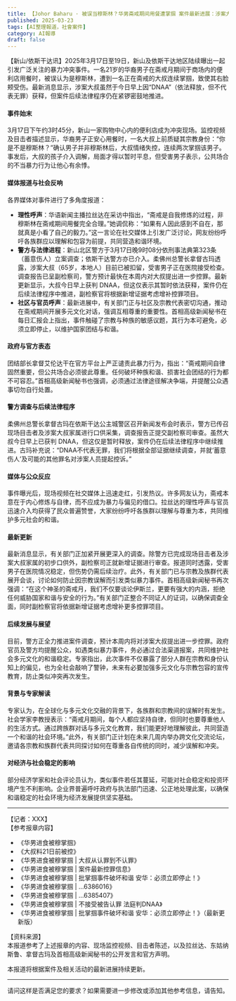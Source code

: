```yaml
---
title: 【Johor Baharu · 被误当穆斯林？华男斋戒期间用餐遭掌掴 案件最新进展：涉案大叔不認罪，需要 RM2000 以及 1位擔保人保釋】
published: 2025-03-23
tags: [AI整理報道，社會案件]
category: AI報導
draft: false
---
```


【新山/依斯干达讯】2025年3月17日至19日，新山及依斯干达地区陆续曝出一起引发广泛关注的暴力冲突事件。一名21岁的华裔男子在斋戒月期间于商场内的便利店用餐时，被误认为是穆斯林，遭到一名正在斋戒的大叔连续掌掴，致使其右脸颊受伤。最新消息显示，涉案大叔虽然于今日早上因“DNAA”（依法释放，但不代表无罪）获释，但案件后续法律程序仍在紧锣密鼓地推进。

#### 事件始末

3月17日下午约3时45分，新山一家购物中心内的便利店成为冲突现场。监控视频及目击者描述显示，华裔男子正安心用餐时，一名大叔上前质疑其宗教身份：“你是不是穆斯林？”确认男子并非穆斯林后，大叔情绪失控，连续两次掌掴该男子。事发后，大叔的孩子介入调解，局面才得以暂时平息，但受害男子表示，公共场合的不当暴力行为让他心有余悸。

#### 媒体报道与社会反响

各界媒体对事件进行了多角度报道：  
- **理性呼声**：华语新闻主播拉丝达在采访中指出，“斋戒是自我修炼的过程，非穆斯林在斋戒期间用餐完全合理。”她调侃称：“如果有人因此感到不自在，那就真是小看了自己的毅力。”这一言论在社交媒体上引发广泛讨论，网友纷纷呼吁各族群应以理解和包容为前提，共同营造和谐环境。  
- **警方与法律进程**：新山北区警方于3月17日晚9时08分依刑事法典第323条（蓄意伤人）立案调查；依斯干达警方亦已介入。柔佛州总警长拿督古玛透露，涉案大叔（65岁，本地人）目前已被扣留，受害男子正在医院接受检查。调查报告已呈副检察司，警方预计最快在本周内对大叔提出进一步控罪。最新更新显示，大叔今日早上获判 DNAA，但这仅表示其暂时依法获释，案件仍在后续法律程序中推进，副检察官将根据新增证据考虑增补控罪项目。  
- **社区与官员呼声**：最新进展中，有关部门正与社区及宗教代表密切沟通，推动在斋戒期间开展多元文化对话，强调互相尊重的重要性。首相高级新闻秘书在每日汇报会上指出，事件触碰了宗教与种族的敏感议题，其行为本可避免，必须立即停止，以维护国家团结与和谐。

#### 政府与官方表态

团结部长拿督艾伦达干在官方平台上严正谴责此暴力行为，指出：“斋戒期间自律固然重要，但公共场合必须彼此尊重。任何破坏种族和谐、损害社会团结的行为都不可容忍。”首相高级新闻秘书也强调，必须通过法律途径解决争端，并提醒公众遇事切勿自行处置。

#### 警方调查与后续法律程序

柔佛州总警长拿督古玛在依斯干达公主城警区召开新闻发布会时表示，警方已传召现场目击者及涉案大叔家属进行口供采集，调查报告正提交副检察司审查。虽然大叔今日早上已获判 DNAA，但这仅是暂时释放，案件仍在后续法律程序中继续推进。古玛补充说：“DNAA不代表无罪，我们将根据全部证据继续调查，并就‘蓄意伤人’及可能的其他罪名对涉案人员提起控诉。”

#### 媒体与公众反应

事件曝光后，现场视频在社交媒体上迅速走红，引发热议。许多网友认为，斋戒本意在于内心修炼与自律，而不应成为暴力与偏见的借口。拉丝达的理性呼声与官员迅速介入均获得了民众普遍赞誉，大家纷纷呼吁各族群以理解与尊重为本，共同维护多元社会的和谐。

#### 最新更新

最新消息显示，有关部门正加紧开展更深入的调查。除警方已完成现场目击者及涉案大叔家属的初步口供外，副检察司正就新增证据进行审查。报道同时透露，受害男子在医院情况稳定，但伤势仍需后续治疗。此外，有关部门已与宗教及族群代表展开会谈，讨论如何防止因宗教误解而引发类似暴力事件。首相高级新闻秘书再次强调：“在这个神圣的斋戒月，我们不仅要谈论伊斯兰，更要有强大的内涵，拒绝任何威胁国家和谐与安全的行为。”有关部门正整合不同证人的证词，以确保调查全面，同时副检察官将依据新增证据考虑增补更多控罪项目。

#### 后续发展与展望

目前，警方正全力推进案件调查，预计本周内将对涉案大叔提出进一步控罪。政府官员及警方均提醒公众，如遇类似暴力事件，务必通过合法渠道报案，共同维护社会多元文化的和谐稳定。专家指出，此次事件不仅暴露了部分人群在宗教和身份认知上的偏见，也为全社会敲响了警钟，未来有必要加强多元文化与宗教包容的宣传教育，防止类似冲突再次发生。

#### 背景与专家解读

专家认为，在全球化与多元文化交融的背景下，各族群和宗教间的误解时有发生。社会学家李教授表示：“斋戒月期间，每个人都应坚持自律，但同时也要尊重他人的生活方式。通过跨族群对话与多元文化教育，我们能更好地理解彼此，共同营造一个和谐的社会环境。”此外，有关部门正计划在未来几周内举办跨文化交流论坛，邀请各宗教和族群代表共同探讨如何在尊重各自传统的同时，减少误解和冲突。

#### 对经济与社会稳定的影响

部分经济学家和社会评论员认为，类似事件若任其蔓延，可能对社会稳定和投资环境产生不利影响。企业界普遍呼吁政府与执法部门迅速、公正地处理此案，以确保和谐稳定的社会环境为经济发展提供坚实基础。

---

【记者：XXX】  
【参考报章内容】  
- 《华男进食被穆掌掴》  
- 《大叔料21日前被控》  
- 《华男进食被穆掌掴 | 大叔从认罪到不认罪》  
- 《华男进食被穆掌掴 | 案件最新控罪信息》  
- 《华男进食被穆掌掴 | 批掌掴事件破坏和谐 安华：必须立即停止！》  
- 《华男进食被穆掌掴 | …6386016》  
- 《华男进食被穆掌掴 | …6385407》  
- 《华男进食被穆掌掴 | 不接受被告认罪 法庭判DNAA》  
- 《华男进食被穆掌掴 | 批掌掴事件破坏和谐 安华：必须立即停止！》（最新更新版）  

【资料来源】  
本报道参考了上述报章的内容、现场监控视频、目击者陈述，以及拉丝达、东姑纳斯鲁、拿督古玛及首相高级新闻秘书的公开发言和官方声明。

本报道将根据案件及相关活动的最新进展持续更新。

---

请问这样是否满足您的要求？如果需要进一步修改或添加其他参考信息，请告知。
